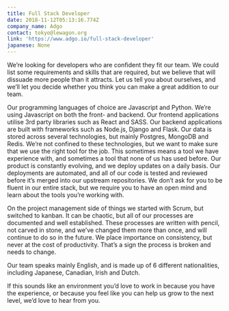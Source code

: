 ```yaml
---
title: Full Stack Developer
date: 2018-11-12T05:13:16.774Z
company_name: Adgo
contact: tokyo@lewagon.org
link: 'https://www.adgo.io/full-stack-developer'
japanese: None
---
```

We’re looking for developers who are confident they fit our team. We could list some requirements and skills that are required, but we believe that will dissuade more people than it attracts. Let us tell you about ourselves, and we’ll let you decide whether you think you can make a great addition to our team.

Our programming languages of choice are Javascript and Python. We’re using Javascript on both the front- and backend. Our frontend applications utilise 3rd party libraries such as React and SASS. Our backend applications are built with frameworks such as Node.js, Django and Flask. Our data is stored across several technologies, but mainly Postgres, MongoDB and Redis. We’re not confined to these technologies, but we want to make sure that we use the right tool for the job. This sometimes means a tool we have experience with, and sometimes a tool that none of us has used before. Our product is constantly evolving, and we deploy updates on a daily basis. Our deployments are automated, and all of our code is tested and reviewed before it’s merged into our upstream repositories. We don’t ask for you to be fluent in our entire stack, but we require you to have an open mind and learn about the tools you’re working with.

On the project management side of things we started with Scrum, but switched to kanban. It can be chaotic, but all of our processes are documented and well established. These processes are written with pencil, not carved in stone, and we’ve changed them more than once, and will continue to do so in the future. We place importance on consistency, but never at the cost of productivity. That’s a sign the process is broken and needs to change.

Our team speaks mainly English, and is made up of 6 different nationalities, including Japanese, Canadian, Irish and Dutch.

If this sounds like an environment you’d love to work in because you have the experience, or because you feel like you can help us grow to the next level, we’d love to hear from you.
